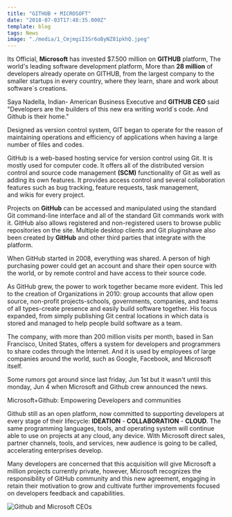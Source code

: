 ```yaml
---
title: "GITHUB + MICROSOFT"
date: "2018-07-03T17:48:35.000Z"
template: blog
tags: News
image: "./media/1_CmjmgiI3Sr6oByNZ81pkhQ.jpeg"
---
```


Its Official, **Microsoft** has invested $7.500 million on **GITHUB** platform, The world's leading software development platform, More than **28 million** of developers already operate on GITHUB, from the largest company to the smaller startups in every country, where they learn, share and work about software´s creations.

<block-quote>Saya Nadella, Indian- American Business Executive and **GITHUB CEO** said "Developers are the builders of this new era writing world´s code. And Github is their home."</block-quote>

Designed as version control system, GIT began to operate for the reason of maintaining operations and efficiency of applications when having a large number of files and codes.

GitHub is a web-based hosting service for version control using Git. It is mostly used for computer code. It offers all of the distributed version control and source code management **(SCM)** functionality of Git as well as adding its own features. It provides access control and several collaboration features such as bug tracking, feature requests, task management, and wikis for every project.   

Projects on **GitHub** can be accessed and manipulated using the standard Git command-line interface and all of the standard Git commands work with it. GitHub also allows registered and non-registered users to browse public repositories on the site. Multiple desktop clients and Git pluginshave also been created by **GitHub** and other third parties that integrate with the platform. 

When GitHub started in 2008, everything was shared. A person of high purchasing power could get an account and share their open source with the world, or by remote control and have access to their source code. 

As GitHub grew, the power to work together became more evident. This led to the creation of Organizations in 2010: group accounts that allow open source, non-profit projects-schools, governments, companies, and teams of all types-create presence and easily build software together. His focus expanded, from simply publishing Git central locations in which data is stored and managed to help people build software as a team. 

The company, with more than 200 million visits per month, based in San Francisco, United States, offers a system for developers and programmers to share codes through the Internet. And it is used by employees of large companies around the world, such as Google, Facebook, and Microsoft itself. 

Some rumors got around since last friday, Jun 1st but it wasn't until this monday, Jun 4 when Microsoft and Github crew announced the news.    

<title-4>Microsoft+Github: Empowering Developers and communities</title-4>

Github still as an open platform, now committed to supporting developers at every stage of their lifecycle: **IDEATION** \- **COLLABORATION** \- **CLOUD**. The same programming languages, tools, and operating system will continue able to use on projects at any cloud, any device. With Microsoft direct sales, partner channels, tools, and services, new audience is going to be called, accelerating enterprises develop. 

Many developers are concerned that this acquisition will give Microsoft a million projects currently private, however, Microsoft recognizes the responsibility of GitHub community and this new agreement, engaging in retain their motivation to grow and cultivate further improvements focused on developers feedback and capabilities.

![Github and Microsoft CEOs](media/image312sad21.jpg)
